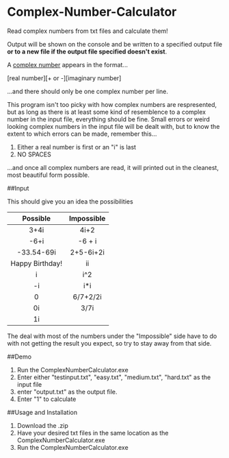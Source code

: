 # Complex-Number-Calculator
Read complex numbers from txt files and calculate them!

Output will be shown on the console and be written to a specified output file 
**or to a new file if the output file specified doesn't exist**.

A [complex number](https://en.wikipedia.org/wiki/Complex_number) appears in the format...

[real number][+ or -][imaginary number]

...and there should only be one complex number per line.

This program isn't too picky with how complex numbers are respresented, but as long as there is at least some 
kind of resemblence to a complex number in the input file, everything should be fine. Small errors or weird looking 
complex numbers in the input file will be dealt with, but to know the extent to which errors can be made, remember this...

1. Either a real number is first or an "i" is last
2. NO SPACES 

...and once all complex numbers are read, it will printed out in the cleanest, most beautiful form possible.

##Input

This should give you an idea the possibilities


| Possible       |     Impossible |
| :---:         | :---:         |
|     3+4i      | 4i+2 |
| -6+i          |  -6    +    i |
| -33.54-69i    |    2+5-6i+2i |
|Happy Birthday!|  ii     |
| i      |   i^2           |
|-i             |       i*i        |
| 0     |     6/7+2/2i    |       
|0i     |  3/7i  |
|1i|   |

The deal with most of the numbers under the "Impossible" side have to do with not getting the result you expect, 
so try to stay away from that side.

##Demo
1. Run the ComplexNumberCalculator.exe
2. Enter either "testinput.txt", "easy.txt", "medium.txt", "hard.txt" as the input file
3. enter "output.txt" as the output file.
4. Enter "1" to calculate

##Usage and Installation

1. Download the .zip 
2. Have your desired txt files in the same location as the ComplexNumberCalculator.exe
3. Run the ComplexNumberCalculator.exe



